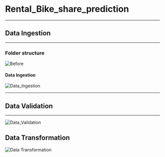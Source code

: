 # Rental_Bike_share_prediction


--------
## Data Ingestion 
-----
### Folder structure 

![Before](https://user-images.githubusercontent.com/109200332/226115648-39a3c045-c68f-4a44-8398-2d643aa9fec9.png)


#### Data Ingestion 


![Data_Ingestion](https://user-images.githubusercontent.com/109200332/226117526-e5669825-d7e4-4e9a-8347-8ce11d314386.png)

-----
## Data Validation
--------
![Data_Validation](https://user-images.githubusercontent.com/109200332/226121268-9ef2e4ca-21d1-4f9b-a6f5-cd8c15323bc4.png)


## Data Transformation

![Data Transformation](https://user-images.githubusercontent.com/109200332/226129709-116764b4-8eab-43e8-bacb-934ad7f2ad2a.png)
